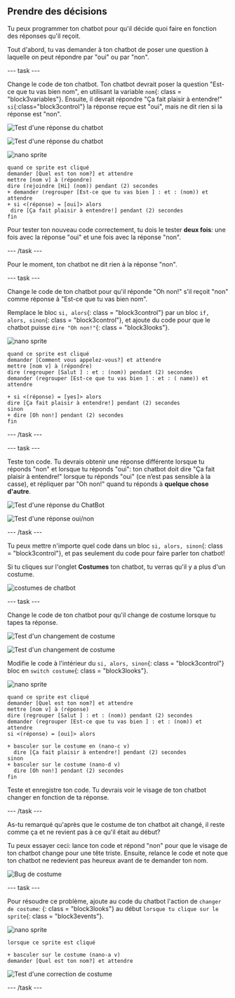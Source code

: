 ## Prendre des décisions

Tu peux programmer ton chatbot pour qu'il décide quoi faire en fonction des réponses qu'il reçoit.

Tout d'abord, tu vas demander à ton chatbot de poser une question à laquelle on peut répondre par "oui" ou par "non".

\--- task \---

Change le code de ton chatbot. Ton chatbot devrait poser la question "Est-ce que tu vas bien nom", en utilisant la variable `nom`{: class = "block3variables"}. Ensuite, il devrait répondre "Ça fait plaisir à entendre!" `si`{:class="block3control"} la réponse reçue est "oui", mais ne dit rien si la réponse est "non".

![Test d'une réponse du chatbot](images/chatbot-if-test1-annotated.png)

![Test d'une réponse du chatbot](images/chatbot-if-test2.png)

![nano sprite](images/nano-sprite.png)

```blocks3
quand ce sprite est cliqué
demander [Quel est ton nom?] et attendre
mettre [nom v] à (répondre)
dire (rejoindre [Hi] (nom)) pendant (2) secondes
+ demander (regrouper [Est-ce que tu vas bien ] : et : (nom)) et attendre
+ si <(réponse) = [oui]> alors
 dire [Ça fait plaisir à entendre!] pendant (2) secondes
fin
```

Pour tester ton nouveau code correctement, tu dois le tester **deux fois**: une fois avec la réponse "oui" et une fois avec la réponse "non".

\--- /task \---

Pour le moment, ton chatbot ne dit rien à la réponse "non".

\--- task \---

Change le code de ton chatbot pour qu'il réponde "Oh non!" s'il reçoit "non" comme réponse à "Est-ce que tu vas bien nom".

Remplace le bloc `si, alors`{: class = "block3control"} par un bloc `if, alors, sinon`{: class = "block3control"}, et ajoute du code pour que le chatbot puisse `dire "Oh non!"`{: class = "block3looks"}.

![nano sprite](images/nano-sprite.png)

```blocks3
quand ce sprite est cliqué
demander [Comment vous appelez-vous?] et attendre
mettre [nom v] à (répondre)
dire (regrouper [Salut ] : et : (nom)) pendant (2) secondes
demander (regrouper [Est-ce que tu vas bien ] : et : ( name)) et attendre

+ si <(réponse) = [yes]> alors 
dire [Ça fait plaisir à entendre!] pendant (2) secondes
sinon 
+ dire [Oh non!] pendant (2) secondes
fin
```

\--- /task \---

\--- task \---

Teste ton code. Tu devrais obtenir une réponse différente lorsque tu réponds "non" et lorsque tu réponds "oui": ton chatbot doit dire "Ça fait plaisir à entendre!" lorsque tu réponds "oui" (ce n’est pas sensible à la casse), et répliquer par "Oh non!" quand tu réponds à **quelque chose d'autre**.

![Test d'une réponse du ChatBot](images/chatbot-if-test2.png)

![Test d'une réponse oui/non](images/chatbot-if-else-test.png)

\--- /task \---

Tu peux mettre n'importe quel code dans un bloc `si, alors, sinon`{: class = "block3control"}, et pas seulement du code pour faire parler ton chatbot!

Si tu cliques sur l'onglet **Costumes** ton chatbot, tu verras qu'il y a plus d'un costume.

![costumes de chatbot](images/chatbot-costume-view-annotated.png)

\--- task \---

Change le code de ton chatbot pour qu'il change de costume lorsque tu tapes ta réponse.

![Test d'un changement de costume](images/chatbot-costume-test1.png)

![Test d'un changement de costume](images/chatbot-costume-test2.png)

Modifie le code à l'intérieur du `si, alors, sinon`{: class = "block3control"} bloc en `switch costume`{: class = "block3looks"}.

![nano sprite](images/nano-sprite.png)

```blocks3
quand ce sprite est cliqué
demander [Quel est ton nom?] et attendre
mettre [nom v] à (réponse)
dire (regrouper [Salut ] : et : (nom)) pendant (2) secondes
demander (regrouper [Est-ce que tu vas bien ] : et : (nom)) et attendre
si <(réponse) = [oui]> alors 

+ basculer sur le costume en (nano-c v)
  dire [Ça fait plaisir à entendre!] pendant (2) secondes
sinon 
+ basculer sur le costume (nano-d v)
  dire [Oh non!] pendant (2) secondes
fin
```

Teste et enregistre ton code. Tu devrais voir le visage de ton chatbot changer en fonction de ta réponse.

\--- /task \---

As-tu remarqué qu'après que le costume de ton chatbot ait changé, il reste comme ça et ne revient pas à ce qu'il était au début?

Tu peux essayer ceci: lance ton code et répond "non" pour que le visage de ton chatbot change pour une tête triste. Ensuite, relance le code et note que ton chatbot ne redevient pas heureux avant de te demander ton nom.

![Bug de costume
](images/chatbot-costume-bug-test.png)

\--- task \---

Pour résoudre ce problème, ajoute au code du chatbot l'action de `changer de costume`: {: class = "block3looks"} au début `lorsque tu clique sur le sprite`{: class = "block3events"}.

![nano sprite](images/nano-sprite.png)

```blocks3
lorsque ce sprite est cliqué

+ basculer sur le costume (nano-a v)
demander [Quel est ton nom?] et attendre
```

![Test d'une correction de costume](images/chatbot-costume-fix-test.png)

\--- /task \---